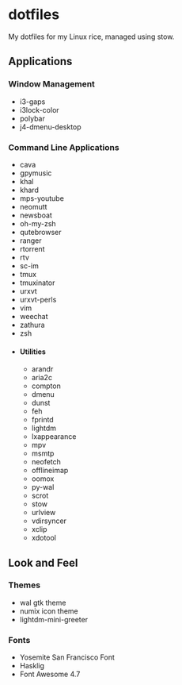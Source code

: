 # dotfiles
My dotfiles for my Linux rice, managed using stow.

## Applications

### Window Management

- i3-gaps
- i3lock-color
- polybar
- j4-dmenu-desktop

### Command Line Applications

- cava
- gpymusic
- khal
- khard
- mps-youtube
- neomutt
- newsboat
- oh-my-zsh
- qutebrowser
- ranger
- rtorrent
- rtv
- sc-im
- tmux
- tmuxinator
- urxvt
- urxvt-perls
- vim
- weechat
- zathura
- zsh
- #### Utilities
    - arandr
    - aria2c
    - compton
    - dmenu
    - dunst
    - feh
    - fprintd
    - lightdm
    - lxappearance
    - mpv
    - msmtp
    - neofetch
    - offlineimap
    - oomox
    - py-wal
    - scrot
    - stow
    - urlview
    - vdirsyncer
    - xclip
    - xdotool

## Look and Feel

### Themes

- wal gtk theme
- numix icon theme
- lightdm-mini-greeter

### Fonts

- Yosemite San Francisco Font
- Hasklig
- Font Awesome 4.7
